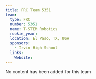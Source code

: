 ```yaml
---
title: FRC Team 5351
team:
  type: FRC
  number: 5351
  name: T-STEM Robotics
  rookie_year: 
  location: El Paso, TX, USA
  sponsors:
    - Irvin High School
  links:
    Website: 
---
```

No content has been added for this team